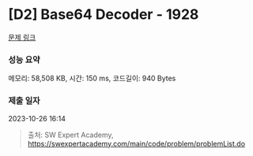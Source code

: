 # [D2] Base64 Decoder - 1928 

[문제 링크](https://swexpertacademy.com/main/code/problem/problemDetail.do?contestProbId=AV5PR4DKAG0DFAUq) 

### 성능 요약

메모리: 58,508 KB, 시간: 150 ms, 코드길이: 940 Bytes

### 제출 일자

2023-10-26 16:14



> 출처: SW Expert Academy, https://swexpertacademy.com/main/code/problem/problemList.do
